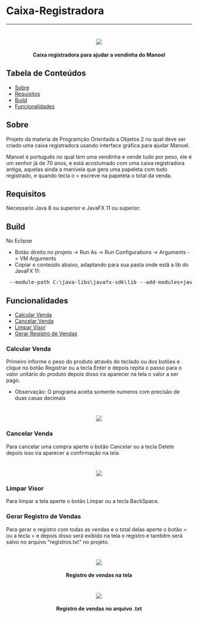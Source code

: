 # Caixa-Registradora

---

<h1 align="center">
    <img src="https://i.imgur.com/ZJRkuwx.png">
</h1>
<p align="center">
<b>Caixa registradora para ajudar a vendinha do Manoel</b>
</p>

## Tabela de Conteúdos

- [Sobre](#sobre)
- [Requisitos](#requisitos)
- [Build](#build)
- [Funcionalidades](#funcionalidades)

## Sobre
Projeto da materia de Programção Orientada a Objetos 2 no qual deve ser criado uma caixa registradora usando interface gráfica para ajudar Manoel.

Manoel é português no qual tem uma vendinha e vende tudo por peso, ele é um senhor já de 70 anos, e está acostumado com uma caixa registradora antiga, aquelas ainda a manivela que gera uma papeleta com tudo registrado, e quando tecla o = escreve na papeleta o total da venda.

## Requisitos
Necessario Java 8 ou superior e JavaFX 11 ou superior.

## Build
No Eclipse
* Botão direito no projeto -> Run As -> Run Configurations -> Arguments -> VM Arguments
* Copiar o conteúdo abaixo, adaptando para sua pasta onde estâ a lib do JavaFX 11:
<pre>
 --module-path C:\java-libs\javafx-sdk\lib --add-modules=javafx.fxml,javafx.controls
</pre>

## Funcionalidades
- [Calcular Venda](#calcular-venda)
- [Cancelar Venda](#cancelar-venda)
- [Limpar Visor](#limpar-visor)
- [Gerar Registro de Vendas](#gerar-registro-de-vendas)

### Calcular Venda
Primeiro informe o peso do produto atravês do teclado ou dos botões e clique no botão Registrar ou a tecla Enter e depois repita o passo para o valor unitário do produto depois disso ira aparecer na tela o valor a ser pago.
* Observação: O programa aceita somente numeros com precisão de duas casas decimais
<h1 align="center">
    <img src="https://i.imgur.com/4cNhGlr.png">
</h1>

### Cancelar Venda
Para cancelar uma compra aperte o botão Cancelar ou a tecla Delete depois isso ira aparecer a confirmação na tela.
<h1 align="center">
    <img src="https://i.imgur.com/3PccPsp.png">
</h1>

### Limpar Visor
Para limpar a tela aperte o botão Limpar ou a tecla BackSpace.

### Gerar Registro de Vendas
Para gerar o registro com todas as vendas e o total delas aperte o botão = ou a tecla = e depois disso será exibido na tela o registro e tambêm será salvo no arquivo "registros.txt" no projeto.

<h1 align="center">
    <img src="https://i.imgur.com/AedsIzy.png">
</h1>
<p align="center">
<b>Registro de vendas na tela</b>
</p>

<h1 align="center">
    <img src="https://i.imgur.com/00fjXt5.png">
</h1>
<p align="center">
<b>Registro de vendas no arquivo .txt</b>
</p>
